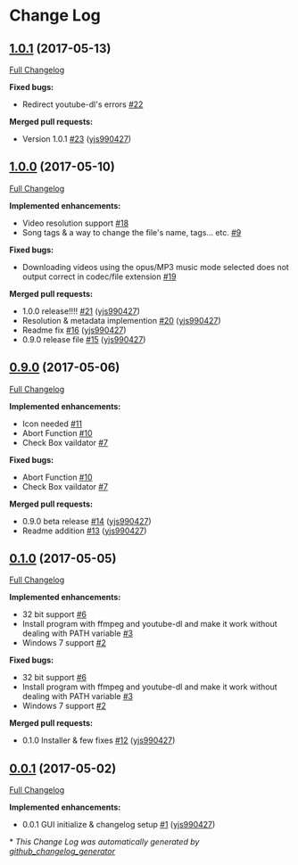 # Change Log

## [1.0.1](https://github.com/yjs990427/YouWinDownloader/tree/1.0.1) (2017-05-13)
[Full Changelog](https://github.com/yjs990427/YouWinDownloader/compare/1.0.0...1.0.1)

**Fixed bugs:**

- Redirect youtube-dl's errors [\#22](https://github.com/yjs990427/YouWinDownloader/issues/22)

**Merged pull requests:**

- Version 1.0.1 [\#23](https://github.com/yjs990427/YouWinDownloader/pull/23) ([yjs990427](https://github.com/yjs990427))

## [1.0.0](https://github.com/yjs990427/YouWinDownloader/tree/1.0.0) (2017-05-10)
[Full Changelog](https://github.com/yjs990427/YouWinDownloader/compare/0.9.0...1.0.0)

**Implemented enhancements:**

- Video resolution support [\#18](https://github.com/yjs990427/YouWinDownloader/issues/18)
- Song tags & a way to change the file's name, tags... etc. [\#9](https://github.com/yjs990427/YouWinDownloader/issues/9)

**Fixed bugs:**

- Downloading videos using the opus/MP3 music mode selected does not output correct in codec/file extension [\#19](https://github.com/yjs990427/YouWinDownloader/issues/19)

**Merged pull requests:**

- 1.0.0 release!!!! [\#21](https://github.com/yjs990427/YouWinDownloader/pull/21) ([yjs990427](https://github.com/yjs990427))
- Resolution & metadata implemention [\#20](https://github.com/yjs990427/YouWinDownloader/pull/20) ([yjs990427](https://github.com/yjs990427))
- Readme fix [\#16](https://github.com/yjs990427/YouWinDownloader/pull/16) ([yjs990427](https://github.com/yjs990427))
- 0.9.0 release file [\#15](https://github.com/yjs990427/YouWinDownloader/pull/15) ([yjs990427](https://github.com/yjs990427))

## [0.9.0](https://github.com/yjs990427/YouWinDownloader/tree/0.9.0) (2017-05-06)
[Full Changelog](https://github.com/yjs990427/YouWinDownloader/compare/0.1.0...0.9.0)

**Implemented enhancements:**

- Icon needed [\#11](https://github.com/yjs990427/YouWinDownloader/issues/11)
- Abort Function [\#10](https://github.com/yjs990427/YouWinDownloader/issues/10)
- Check Box vaildator [\#7](https://github.com/yjs990427/YouWinDownloader/issues/7)

**Fixed bugs:**

- Abort Function [\#10](https://github.com/yjs990427/YouWinDownloader/issues/10)
- Check Box vaildator [\#7](https://github.com/yjs990427/YouWinDownloader/issues/7)

**Merged pull requests:**

- 0.9.0 beta release [\#14](https://github.com/yjs990427/YouWinDownloader/pull/14) ([yjs990427](https://github.com/yjs990427))
- Readme addition [\#13](https://github.com/yjs990427/YouWinDownloader/pull/13) ([yjs990427](https://github.com/yjs990427))

## [0.1.0](https://github.com/yjs990427/YouWinDownloader/tree/0.1.0) (2017-05-05)
[Full Changelog](https://github.com/yjs990427/YouWinDownloader/compare/0.0.1...0.1.0)

**Implemented enhancements:**

- 32 bit support  [\#6](https://github.com/yjs990427/YouWinDownloader/issues/6)
- Install program with ffmpeg and youtube-dl and make it work without dealing with PATH variable [\#3](https://github.com/yjs990427/YouWinDownloader/issues/3)
- Windows 7 support [\#2](https://github.com/yjs990427/YouWinDownloader/issues/2)

**Fixed bugs:**

- 32 bit support  [\#6](https://github.com/yjs990427/YouWinDownloader/issues/6)
- Install program with ffmpeg and youtube-dl and make it work without dealing with PATH variable [\#3](https://github.com/yjs990427/YouWinDownloader/issues/3)
- Windows 7 support [\#2](https://github.com/yjs990427/YouWinDownloader/issues/2)

**Merged pull requests:**

- 0.1.0 Installer & few fixes [\#12](https://github.com/yjs990427/YouWinDownloader/pull/12) ([yjs990427](https://github.com/yjs990427))

## [0.0.1](https://github.com/yjs990427/YouWinDownloader/tree/0.0.1) (2017-05-02)
[Full Changelog](https://github.com/yjs990427/YouWinDownloader/compare/0.0.0...0.0.1)

**Implemented enhancements:**

- 0.0.1 GUI initialize & changelog setup [\#1](https://github.com/yjs990427/YouWinDownloader/pull/1) ([yjs990427](https://github.com/yjs990427))



\* *This Change Log was automatically generated by [github_changelog_generator](https://github.com/skywinder/Github-Changelog-Generator)*